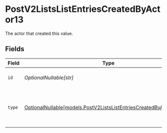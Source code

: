 # PostV2ListsListEntriesCreatedByActor13

The actor that created this value.


## Fields

| Field                                                                                                                          | Type                                                                                                                           | Required                                                                                                                       | Description                                                                                                                    |
| ------------------------------------------------------------------------------------------------------------------------------ | ------------------------------------------------------------------------------------------------------------------------------ | ------------------------------------------------------------------------------------------------------------------------------ | ------------------------------------------------------------------------------------------------------------------------------ |
| `id`                                                                                                                           | *OptionalNullable[str]*                                                                                                        | :heavy_minus_sign:                                                                                                             | An ID to identify the actor.                                                                                                   |
| `type`                                                                                                                         | [OptionalNullable[models.PostV2ListsListEntriesCreatedByActorType13]](../models/postv2listslistentriescreatedbyactortype13.md) | :heavy_minus_sign:                                                                                                             | The type of actor. [Read more information on actor types here](/docs/actors).                                                  |